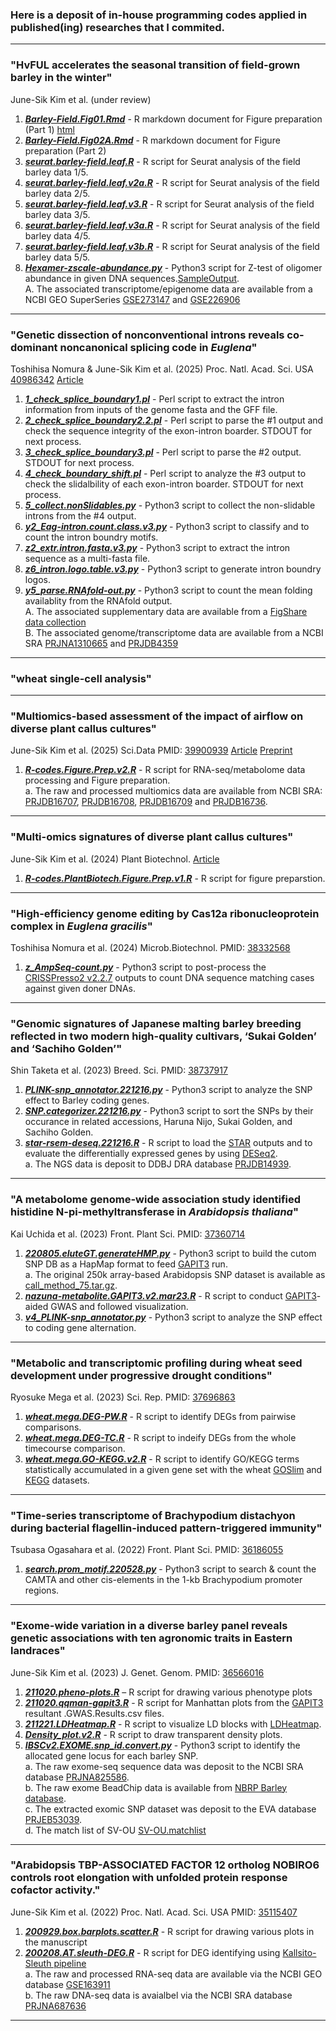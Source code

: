 ### Here is a deposit of in-house programming codes applied in published(ing) researches that I commited.           

***
### "HvFUL accelerates the seasonal transition of field-grown barley in the winter"
June-Sik Kim et al. (under review)

1. ***[Barley-Field.Fig01.Rmd](https://github.com/junesk9/Codes.from.Articles/blob/main/2023.barley-field/Barley-Field.Fig01.Rmd)*** - R markdown document for Figure preparation (Part 1) [html](https://github.com/junesk9/Codes.from.Articles/blob/main/2023.barley-field/Barley-Field.Fig01.html)
2. ***[Barley-Field.Fig02A.Rmd](https://github.com/junesk9/Codes.from.Articles/blob/main/2023.barley-field/Barley-Field.Fig02.Rmd)*** - R markdown document for Figure preparation (Part 2) 
3. ***[seurat.barley-field.leaf.R](https://github.com/junesk9/Codes.from.Articles/blob/main/2023.barley-field/seurat.barley-field.leaf.R)*** - R script for Seurat analysis of the field barley data 1/5. 
4. ***[seurat.barley-field.leaf.v2a.R](https://github.com/junesk9/Codes.from.Articles/blob/main/2023.barley-field/seurat.barley-field.leaf.v2a.R)*** - R script for Seurat analysis of the field barley data 2/5.
5. ***[seurat.barley-field.leaf.v3.R](https://github.com/junesk9/Codes.from.Articles/blob/main/2023.barley-field/seurat.barley-field.leaf.v3.R)*** - R script for Seurat analysis of the field barley data 3/5.
6. ***[seurat.barley-field.leaf.v3a.R](https://github.com/junesk9/Codes.from.Articles/blob/main/2023.barley-field/seurat.barley-field.leaf.v3a.R)*** - R script for Seurat analysis of the field barley data 4/5.
7. ***[seurat.barley-field.leaf.v3b.R](https://github.com/junesk9/Codes.from.Articles/blob/main/2023.barley-field/seurat.barley-field.leaf.v3b.R)*** - R script for Seurat analysis of the field barley data 5/5.
8. ***[Hexamer-zscale-abundance.py](https://github.com/junesk9/Codes.from.Articles/blob/main/2023.barley-field/z_Hexamer-zscale-abundance.v5e.py)*** - Python3 script for Z-test of oligomer abundance in given DNA sequences.[SampleOutput](https://github.com/junesk9/Codes.from.Articles/blob/main/2023.barley-field/cl45markers.1000-0nt.promoter.6mer-0mis.435n.1000t.z-test.txt).  
A. The associated transcriptome/epigenome data are available from a NCBI GEO SuperSeries [GSE273147](https://www.ncbi.nlm.nih.gov/geo/query/acc.cgi?acc=GSE273147) and [GSE226906](https://www.ncbi.nlm.nih.gov/geo/query/acc.cgi?acc=GSE226906)    

***
### "Genetic dissection of nonconventional introns reveals co-dominant noncanonical splicing code in ***Euglena***"
Toshihisa Nomura & June-Sik Kim et al. (2025) Proc. Natl. Acad. Sci. USA [40986342](https://pubmed.ncbi.nlm.nih.gov/40986342/) [Article](https://www.pnas.org/doi/10.1073/pnas.2509937122) 

1. ***[1_check_splice_boundary1.pl](https://github.com/junesk9/Codes.from.Articles/blob/main/2023nomura2/1_check_splice_boundary1.pl)*** - Perl script to extract the intron information from inputs of the genome fasta and the GFF file.
2. ***[2_check_splice_boundary2.2.pl](https://github.com/junesk9/Codes.from.Articles/blob/main/2023nomura2/2_check_splice_boundary2.2.pl)*** - Perl script to parse the #1 output and check the sequence integrity of the exon-intron boarder. STDOUT for next process.
3. ***[3_check_splice_boundary3.pl](https://github.com/junesk9/Codes.from.Articles/blob/main/2023nomura2/3_check_splice_boundary3.pl)*** - Perl script to parse the #2 output. STDOUT for next process.
4. ***[4_check_boundary_shift.pl](https://github.com/junesk9/Codes.from.Articles/blob/main/2023nomura2/4_check_boundary_shift.pl)*** - Perl script to analyze the #3 output to check the slidalbility of each exon-intron boarder. STDOUT for next process.
5. ***[5_collect.nonSlidables.py](https://github.com/junesk9/Codes.from.Articles/blob/main/2023nomura2/5_collect.nonSlidables.py)*** - Python3 script to collect the non-slidable introns from the #4 output.
6. ***[y2_Eag-intron.count.class.v3.py](https://github.com/junesk9/Codes.from.Articles/blob/main/2023nomura2/y2_Eag-intron.count.class.v3.py)*** - Python3 script to classify and to count the intron boundry motifs.
7. ***[z2_extr.intron.fasta.v3.py](https://github.com/junesk9/Codes.from.Articles/blob/main/2023nomura2/z2_extr.intron.fasta.v3.py)*** - Python3 script to extract the intron sequence as a multi-fasta file.
8. ***[z6_intron.logo.table.v3.py](https://github.com/junesk9/Codes.from.Articles/blob/main/2023nomura2/z6_intron.logo.table.v3.py)*** - Python3 script to generate intron boundry logos.
9. ***[y5_parse.RNAfold-out.py](https://github.com/junesk9/Codes.from.Articles/blob/main/2023nomura2/y5_parse.RNAfold-out.py)*** - Python3 script to count the mean folding availablity from the RNAfold output.  
A. The associated supplementary data are available from a [FigShare data collection](https://doi.org/10.6084/m9.figshare.c.7576343)  
B. The associated genome/transcriptome data are available from a NCBI SRA [PRJNA1310665](https://www.ncbi.nlm.nih.gov/sra/?term=PRJNA1310665) and [PRJDB4359](https://www.ncbi.nlm.nih.gov/sra/?term=PRJDB4359)   

***
### "wheat single-cell analysis"


***
### "Multiomics-based assessment of the impact of airflow on diverse plant callus cultures"
June-Sik Kim et al. (2025) Sci.Data PMID: [39900939](https://www.nature.com/articles/s41597-025-04518-7) [Article](https://www.nature.com/articles/s41597-025-04518-7) [Preprint](https://doi.org/10.1101/2024.07.17.604000)

1. ***[R-codes.Figure.Prep.v2.R](https://github.com/junesk9/Codes.from.Articles/blob/main/2024Callus-ms.rna/R-codes.Figure.Prep.v2.R)*** - R script for RNA-seq/metabolome data processing and Figure preparation.  
a. The raw and processed multiomics data are available from NCBI SRA:  [PRJDB16707](https://www.ncbi.nlm.nih.gov/bioproject/PRJDB16707), [PRJDB16708](https://www.ncbi.nlm.nih.gov/bioproject/PRJDB16708), [PRJDB16709](https://www.ncbi.nlm.nih.gov/bioproject/PRJDB16709) and [PRJDB16736](https://www.ncbi.nlm.nih.gov/bioproject/PRJDB16736).  

***
### "Multi-omics signatures of diverse plant callus cultures"
June-Sik Kim et al. (2024) Plant Biotechnol. [Article](https://www.jstage.jst.go.jp/article/plantbiotechnology/41/3/41_24.0719a/_article)

1. ***[R-codes.PlantBiotech.Figure.Prep.v1.R](https://github.com/junesk9/Codes.from.Articles/blob/main/2024Callus-ms.rna/R-codes.PlantBiotech.Figure.Prep.v1.R)*** - R script for figure preparstion.  

***
### "High-efficiency genome editing by Cas12a ribonucleoprotein complex in ***Euglena gracilis***"
Toshihisa Nomura et al. (2024) Microb.Biotechnol. PMID: [38332568](https://pubmed.ncbi.nlm.nih.gov/38332568/)

1. ***[z_AmpSeq-count.py](https://github.com/junesk9/Codes.from.Articles/blob/main/2023nomura1/z_AmpSeq-count.py)*** - Python3 script to post-process the [CRISSPresso2 v2.2.7](https://github.com/pinellolab/CRISPResso2) outputs to count DNA sequence matching cases against given doner DNAs.


***
### "Genomic signatures of Japanese malting barley breeding reflected in two modern high-quality cultivars, ‘Sukai Golden’ and ‘Sachiho Golden’"
Shin Taketa et al. (2023) Breed. Sci. PMID: [38737917](https://pubmed.ncbi.nlm.nih.gov/38737917/)

1. ***[PLINK-snp_annotator.221216.py](https://github.com/junesk9/Codes.from.Articles/blob/main/2023.taketa1/PLINK-snp_annotator.221216.py)*** - Python3 script to analyze the SNP effect to Barley coding genes.
2. ***[SNP.categorizer.221216.py](https://github.com/junesk9/Codes.from.Articles/blob/main/2023.taketa1/SNP.categorizer.221216.py)*** - Python3 script to sort the SNPs by their occurance in related accessions, Haruna Nijo, Sukai Golden, and Sachiho Golden.
3. ***[star-rsem-deseq.221216.R](https://github.com/junesk9/Codes.from.Articles/blob/main/2023.taketa1/star-rsem-deseq.221216.R)*** - R script to load the [STAR](https://github.com/alexdobin/STAR) outputs and to evaluate the differentially expressed genes by using [DESeq2](https://bioconductor.org/packages/release/bioc/html/DESeq2.html).    
a. The NGS data is deposit to DDBJ DRA database [PRJDB14939](https://www.ebi.ac.uk/ena/browser/view/PRJDB14939).

***
### "A metabolome genome-wide association study identified histidine N-pi-methyltransferase in ***Arabidopsis thaliana***"
Kai Uchida et al. (2023) Front. Plant Sci. PMID: [37360714](https://pubmed.ncbi.nlm.nih.gov/37360714/) 
 
1. ***[220805.eluteGT.generateHMP.py](https://github.com/junesk9/Codes.from.Articles/blob/main/2023.Uchida1/220805.eluteGT.generateHMP.py)*** - Python3 script to build the cutom SNP DB as a HapMap format to feed [GAPIT3](https://github.com/jiabowang/GAPIT3) run.  
a. The original 250k array-based Arabidopsis SNP dataset is available as [call_method_75.tar.gz](https://github.com/Gregor-Mendel-Institute/atpolydb/blob/master/250k_snp_data/call_method_75.tar.gz).
2. ***[nazuna-metabolite.GAPIT3.v2.mar23.R](https://github.com/junesk9/Codes.from.Articles/blob/main/2023.Uchida1/nazuna-metabolite.GAPIT3.v2.mar23.R)*** - R script to conduct [GAPIT3](https://github.com/jiabowang/GAPIT3)-aided GWAS and followed visualization.
3. ***[v4_PLINK-snp_annotator.py](https://github.com/junesk9/Codes.from.Articles/blob/main/2023.Uchida1/v4_PLINK-snp_annotator.py)*** - Python3 script to analyze the SNP effect to coding gene alternation.  


***
### "Metabolic and transcriptomic profiling during wheat seed development under progressive drought conditions"
Ryosuke Mega et al. (2023) Sci. Rep. PMID: [37696863](https://pubmed.ncbi.nlm.nih.gov/37696863/)

1. ***[wheat.mega.DEG-PW.R](https://github.com/junesk9/Codes.from.Articles/blob/main/2022.mega/wheat.mega.DEG-PW.R)*** - R script to identify DEGs from pairwise comparisons.
2. ***[wheat.mega.DEG-TC.R](https://github.com/junesk9/Codes.from.Articles/blob/main/2022.mega/wheat.mega.DEG-TC.R)*** - R script to indeify DEGs from the whole timecourse comparison.
3. ***[wheat.mega.GO-KEGG.v2.R](https://github.com/junesk9/Codes.from.Articles/blob/main/2022.mega/wheat.mega.GO-KEGG.v2.R)*** - R script to identify GO/KEGG terms statistically accumulated in a given gene set with the wheat [GOSlim](https://github.com/junesk9/Codes.from.Articles/blob/main/2022.mega/wheat.GOSlim.Ensembl52.txt.gz) and [KEGG](https://github.com/junesk9/Codes.from.Articles/blob/main/2022.mega/wheat.KEGG.Ensembl49.txt.gz) datasets.

***
### "Time-series transcriptome of Brachypodium distachyon during bacterial flagellin-induced pattern-triggered immunity"
Tsubasa Ogasahara et al. (2022) Front. Plant Sci. PMID: [36186055](https://pubmed.ncbi.nlm.nih.gov/36186055/)  

1. ***[search.prom_motif.220528.py](2022.ogasahara/search.prom_motif.220528.py)*** - Python3 script to search & count the CAMTA and other cis-elements in the 1-kb Brachypodium promoter regions.


***  
### "Exome-wide variation in a diverse barley panel reveals genetic associations with ten agronomic traits in Eastern landraces"  
June-Sik Kim et al. (2023) J. Genet. Genom.  PMID: [36566016](https://pubmed.ncbi.nlm.nih.gov/36566016/) 
  
1. ***[211020.pheno-plots.R](https://github.com/junesk9/In-house.codes.published/blob/main/211020.pheno-plots.R)*** – R script for drawing various phenotype plots  
2. ***[211020.qqman-gapit3.R](https://github.com/junesk9/In-house.codes.published/blob/main/211020.qqman-gapit3.R)*** - R script for Manhattan plots from the [GAPIT3](https://github.com/jiabowang/GAPIT3) resultant .GWAS.Results.csv files.  
3. ***[211221.LDHeatmap.R](https://github.com/junesk9/In-house.codes.published/blob/main/211221.LDHeatmap.R)*** - R script to visualize LD blocks with [LDHeatmap](https://sfustatgen.github.io/LDheatmap/).  
4. ***[Density_plot.v2.R](https://github.com/junesk9/In-house.codes.published/blob/main/Density_plot.v2.R)*** - R script to draw transparent density plots.  
5. ***[IBSCv2.EXOME.snp_id.convert.py](https://github.com/junesk9/In-house.codes.published/blob/main/IBSCv2.EXOME.snp_id.convert.py)*** - Python3 script to identify the allocated gene locus for each barley SNP.  
a. The raw exome-seq sequence data was deposit to the NCBI SRA database [PRJNA825586](https://www.ncbi.nlm.nih.gov/bioproject/PRJNA825586).  
b. The raw exome BeadChip data is available from [NBRP Barley database](http://earth.nig.ac.jp/~dclust/download/iSelect_50K_SV274_A2_DesignStrand.xlsx).  
c. The extracted exomic SNP dataset was deposit to the EVA database [PRJEB53039](https://www.ebi.ac.uk/eva/?eva-study=PRJEB53039).  
d. The match list of SV-OU [SV-OU.matchlist](https://github.com/junesk9/Codes.from.Articles/blob/main/2022.barley.exome/SV-OU.matchlist.tsv)
  

***  
### "Arabidopsis TBP-ASSOCIATED FACTOR 12 ortholog NOBIRO6 controls root elongation with unfolded protein response cofactor activity."
June-Sik Kim et al. (2022) Proc. Natl. Acad. Sci. USA  PMID: [35115407](https://pubmed.ncbi.nlm.nih.gov/35115407/)  

1. ***[200929.box.barplots.scatter.R](2022PNAS/200208.AT.sleuth-DEG.R)*** - R script for drawing various plots in the manuscript  
2. ***[200208.AT.sleuth-DEG.R](2022PNAS/200208.AT.sleuth-DEG.R)***       - R script for DEG identifying using [Kallsito-Sleuth pipeline](https://www.nature.com/articles/nmeth.4324)  
a. The raw and processed RNA-seq data are available via the NCBI GEO database [GSE163911](https://www.ncbi.nlm.nih.gov/geo/query/acc.cgi?acc=GSE163911)  
b. The raw DNA-seq data is avaialbel via the NCBI SRA database [PRJNA687636](https://www.ncbi.nlm.nih.gov/bioproject/PRJNA687636)  

***  

